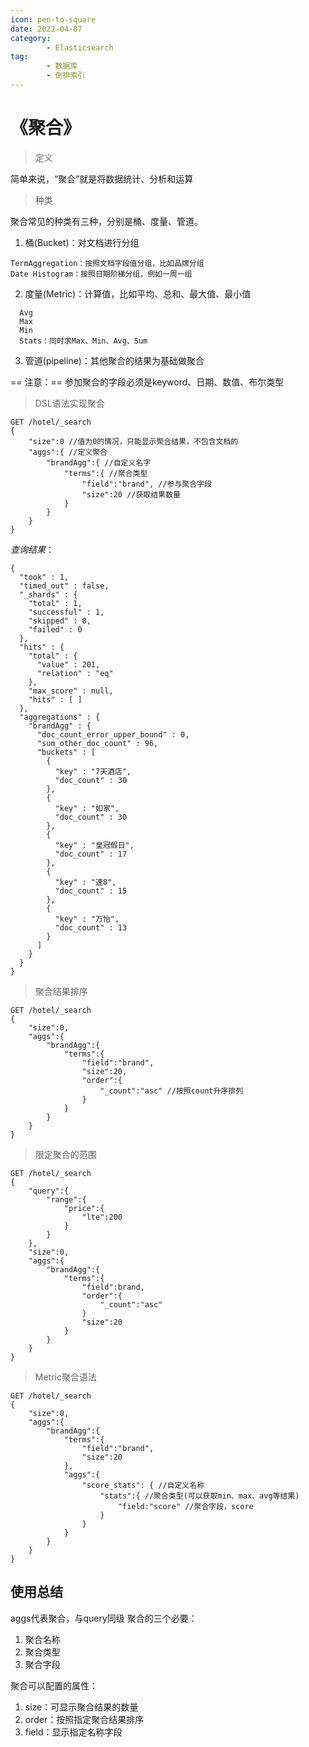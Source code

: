 ```yaml
---
icon: pen-to-square
date: 2022-04-07
category:
        - Elasticsearch
tag:
        - 数据库
        - 倒排索引
---
```


# 《聚合》

> 定义

简单来说，“聚合”就是将数据统计、分析和运算

> 种类

聚合常见的种类有三种，分别是桶、度量、管道。

1. 桶(Bucket)：对文档进行分组
  
  ```
  TermAggregation：按照文档字段值分组，比如品牌分组
  Date Histogram：按照日期阶梯分组，例如一周一组
  ```

2. 度量(Metric)：计算值，比如平均、总和、最大值、最小值

```
  Avg
  Max
  Min
  Stats：同时求Max、Min、Avg、Sum
```

3. 管道(pipeline)：其他聚合的结果为基础做聚合

== 注意：== 参加聚合的字段必须是keyword、日期、数值、布尔类型

> DSL语法实现聚合

```
GET /hotel/_search
{
    "size":0 //值为0的情况，只能显示聚合结果，不包含文档的
    "aggs":{ //定义聚合
        "brandAgg":{ //自定义名字
            "terms":{ //聚合类型
                "field":"brand", //参与聚合字段
                "size":20 //获取结果数量
            }
        }
    }
}
```

*查询结果*：
```
{
  "took" : 1,
  "timed_out" : false,
  "_shards" : {
    "total" : 1,
    "successful" : 1,
    "skipped" : 0,
    "failed" : 0
  },
  "hits" : {
    "total" : {
      "value" : 201,
      "relation" : "eq"
    },
    "max_score" : null,
    "hits" : [ ]
  },
  "aggregations" : {
    "brandAgg" : {
      "doc_count_error_upper_bound" : 0,
      "sum_other_doc_count" : 96,
      "buckets" : [
        {
          "key" : "7天酒店",
          "doc_count" : 30
        },
        {
          "key" : "如家",
          "doc_count" : 30
        },
        {
          "key" : "皇冠假日",
          "doc_count" : 17
        },
        {
          "key" : "速8",
          "doc_count" : 15
        },
        {
          "key" : "万怡",
          "doc_count" : 13
        }
      ]
    }
  }
}
```

> 聚合结果排序

```
GET /hotel/_search
{
    "size":0,
    "aggs":{
        "brandAgg":{
            "terms":{
                "field":"brand",
                "size":20,
                "order":{
                    "_count":"asc" //按照count升序排列
                }
            }
        }
    }
}
```

> 限定聚合的范围

```
GET /hotel/_search
{
    "query":{
        "range":{
            "price":{
                "lte":200
            }
        }
    },
    "size":0,
    "aggs":{
        "brandAgg":{
            "terms":{
                "field":brand,
                "order":{
                    "_count":"asc"
                }
                "size":20
            }
        }
    }
}
```

> Metric聚合语法

```
GET /hotel/_search
{
    "size":0,
    "aggs":{
        "brandAgg":{
            "terms":{
                "field":"brand",
                "size":20
            },
            "aggs":{
                "score_stats": { //自定义名称
                    "stats":{ //聚合类型(可以获取min、max、avg等结果)
                        "field:"score" //聚合字段，score
                    }
                }
            }
        }
    }
}
```

## 使用总结
aggs代表聚合，与query同级
聚合的三个必要：
1. 聚合名称
2. 聚合类型
3. 聚合字段

聚合可以配置的属性：
1. size：可显示聚合结果的数量
2. order：按照指定聚合结果排序
3. field：显示指定名称字段